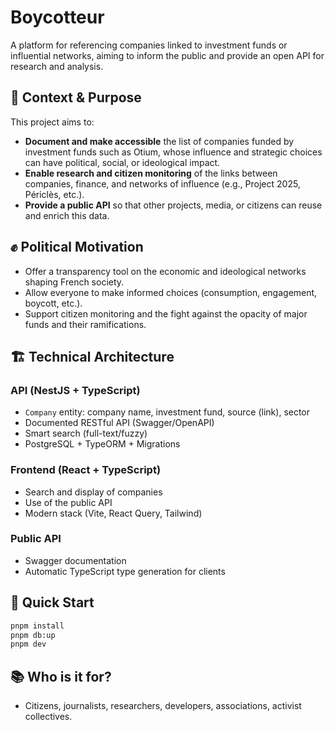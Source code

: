 # Boycotteur

A platform for referencing companies linked to investment funds or influential networks, aiming to inform the public and provide an open API for research and analysis.

## 📰 Context & Purpose

This project aims to:
- **Document and make accessible** the list of companies funded by investment funds such as Otium, whose influence and strategic choices can have political, social, or ideological impact.
- **Enable research and citizen monitoring** of the links between companies, finance, and networks of influence (e.g., Project 2025, Périclès, etc.).
- **Provide a public API** so that other projects, media, or citizens can reuse and enrich this data.

## ✊ Political Motivation

- Offer a transparency tool on the economic and ideological networks shaping French society.
- Allow everyone to make informed choices (consumption, engagement, boycott, etc.).
- Support citizen monitoring and the fight against the opacity of major funds and their ramifications.

## 🏗️ Technical Architecture

### API (NestJS + TypeScript)
- `Company` entity: company name, investment fund, source (link), sector
- Documented RESTful API (Swagger/OpenAPI)
- Smart search (full-text/fuzzy)
- PostgreSQL + TypeORM + Migrations

### Frontend (React + TypeScript)
- Search and display of companies
- Use of the public API
- Modern stack (Vite, React Query, Tailwind)

### Public API
- Swagger documentation
- Automatic TypeScript type generation for clients

## 🚀 Quick Start

```bash
pnpm install
pnpm db:up
pnpm dev
```

## 📚 Who is it for?
- Citizens, journalists, researchers, developers, associations, activist collectives. 